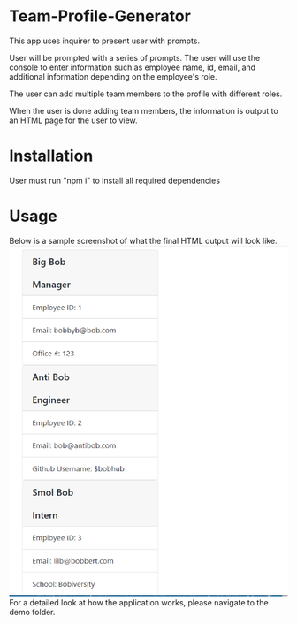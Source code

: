 # Team-Profile-Generator

This app uses inquirer to present user with prompts.

User will be prompted with a series of prompts. The user will use the console to enter information such as employee name, id, email, and additional information depending on the employee's role.

The user can add multiple team members to the profile with different roles.

When the user is done adding team members, the information is output to an HTML page for the user to view.

# Installation

User must run "npm i" to install all required dependencies

# Usage

Below is a sample screenshot of what the final HTML output will look like.<br>
<img src="./demo/images/samplesreenshot.png"><br>
For a detailed look at how the application works, please navigate to the demo folder.